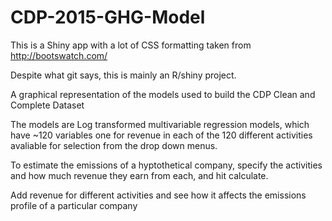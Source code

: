 # CDP-2015-GHG-Model
This is a Shiny app with a lot of CSS formatting taken from http://bootswatch.com/

Despite what git says, this is mainly an R/shiny project.

A graphical representation of the models used to build the CDP Clean and Complete Dataset

The models are Log transformed multivariable regression models, which have ~120 variables one for revenue in each of the 120 different activities avaliable for selection from the drop down menus. 

To estimate the emissions of a hyptothetical company, specify the activities and how much revenue they earn from each, and hit calculate.

Add revenue for different activities and see how it affects the emissions profile of a particular company

